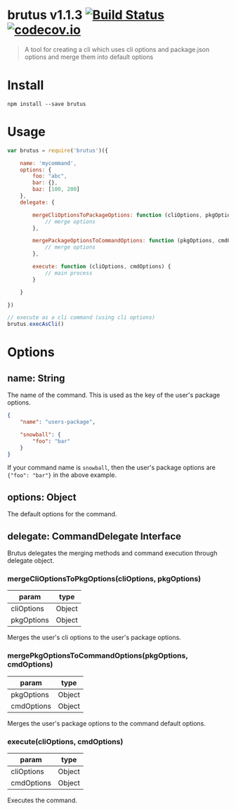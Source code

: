 # brutus v1.1.3 [![Build Status](https://travis-ci.org/kt3k/brutus.svg)](https://travis-ci.org/kt3k/brutus) [![codecov.io](https://codecov.io/github/kt3k/brutus/coverage.svg?branch=master)](https://codecov.io/github/kt3k/brutus?branch=master)

> A tool for creating a cli which uses cli options and package.json options and merge them into default options

# Install

```
npm install --save brutus
```

# Usage

```js
var brutus = require('brutus')({

    name: 'mycommand',
    options: {
        foo: "abc",
        bar: {},
        baz: [100, 200]
    },
    delegate: {

        mergeCliOptionsToPackageOptions: function (cliOptions, pkgOptions) {
            // merge options
        },

        mergePackageOptionsToCommandOptions: function (pkgOptions, cmdOptions) {
            // merge options
        },

        execute: function (cliOptions, cmdOptions) {
            // main process
        }

    }

})

// execute as a cli command (using cli options)
brutus.execAsCli()
```

# Options

## name: String

The name of the command. This is used as the key of the user's package options.

```json
{
    "name": "users-package",

    "snowball": {
        "foo": "bar"
    }
}
```

If your command name is `snowball`, then the user's package options are `{"foo": "bar"}` in the above example.

## options: Object

The default options for the command.

## delegate: CommandDelegate Interface

Brutus delegates the merging methods and command execution through delegate object.

### mergeCliOptionsToPkgOptions(cliOptions, pkgOptions)

param      | type
-----------|-----
cliOptions | Object
pkgOptions | Object

Merges the user's cli options to the user's package options.

### mergePkgOptionsToCommandOptions(pkgOptions, cmdOptions)

param      | type
-----------|-----
pkgOptions | Object
cmdOptions | Object

Merges the user's package options to the command default options.

### execute(cliOptions, cmdOptions)

param      | type
-----------|-----
cliOptions | Object
cmdOptions | Object

Executes the command.
